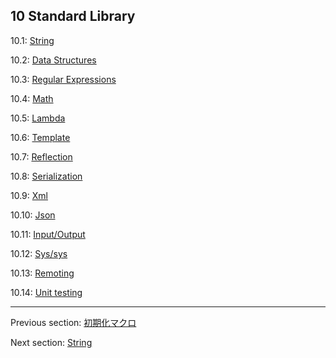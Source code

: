 ## 10 Standard Library

10.1: [String](std-String.md)

10.2: [Data Structures](std-ds.md)

10.3: [Regular Expressions](std-regex.md)

10.4: [Math](std-math.md)

10.5: [Lambda](std-Lambda.md)

10.6: [Template](std-template.md)

10.7: [Reflection](std-reflection.md)

10.8: [Serialization](std-serialization.md)

10.9: [Xml](std-Xml.md)

10.10: [Json](std-Json.md)

10.11: [Input/Output](#)

10.12: [Sys/sys](#)

10.13: [Remoting](std-remoting.md)

10.14: [Unit testing](std-unit-testing.md)

---

Previous section: [初期化マクロ](macro-initialization.md)

Next section: [String](std-String.md)